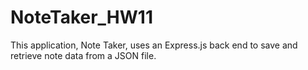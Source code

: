 # NoteTaker_HW11
This application, Note Taker, uses an Express.js back end to save and retrieve note data from a JSON file.
